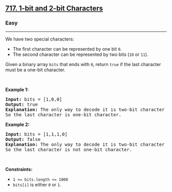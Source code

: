 <h2><a href="https://leetcode.com/problems/1-bit-and-2-bit-characters/">717. 1-bit and 2-bit Characters</a></h2><h3>Easy</h3><hr><div style="user-select: auto;"><p style="user-select: auto;">We have two special characters:</p>

<ul style="user-select: auto;">
	<li style="user-select: auto;">The first character can be represented by one bit <code style="user-select: auto;">0</code>.</li>
	<li style="user-select: auto;">The second character can be represented by two bits (<code style="user-select: auto;">10</code> or <code style="user-select: auto;">11</code>).</li>
</ul>

<p style="user-select: auto;">Given a binary array <code style="user-select: auto;">bits</code> that ends with <code style="user-select: auto;">0</code>, return <code style="user-select: auto;">true</code> if the last character must be a one-bit character.</p>

<p style="user-select: auto;">&nbsp;</p>
<p style="user-select: auto;"><strong class="example" style="user-select: auto;">Example 1:</strong></p>

<pre style="user-select: auto;"><strong style="user-select: auto;">Input:</strong> bits = [1,0,0]
<strong style="user-select: auto;">Output:</strong> true
<strong style="user-select: auto;">Explanation:</strong> The only way to decode it is two-bit character and one-bit character.
So the last character is one-bit character.
</pre>

<p style="user-select: auto;"><strong class="example" style="user-select: auto;">Example 2:</strong></p>

<pre style="user-select: auto;"><strong style="user-select: auto;">Input:</strong> bits = [1,1,1,0]
<strong style="user-select: auto;">Output:</strong> false
<strong style="user-select: auto;">Explanation:</strong> The only way to decode it is two-bit character and two-bit character.
So the last character is not one-bit character.
</pre>

<p style="user-select: auto;">&nbsp;</p>
<p style="user-select: auto;"><strong style="user-select: auto;">Constraints:</strong></p>

<ul style="user-select: auto;">
	<li style="user-select: auto;"><code style="user-select: auto;">1 &lt;= bits.length &lt;= 1000</code></li>
	<li style="user-select: auto;"><code style="user-select: auto;">bits[i]</code> is either <code style="user-select: auto;">0</code> or <code style="user-select: auto;">1</code>.</li>
</ul>
</div>